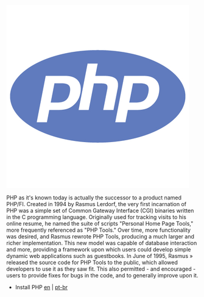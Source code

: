 ![PHP!](php-logo.jpg)

PHP as it's known today is actually the successor to a product named PHP/FI. Created in 1994 by Rasmus Lerdorf, the very first incarnation of PHP was a simple set of Common Gateway Interface (CGI) binaries written in the C programming language. Originally used for tracking visits to his online resume, he named the suite of scripts "Personal Home Page Tools," more frequently referenced as "PHP Tools." Over time, more functionality was desired, and Rasmus rewrote PHP Tools, producing a much larger and richer implementation. This new model was capable of database interaction and more, providing a framework upon which users could develop simple dynamic web applications such as guestbooks. In June of 1995, Rasmus » released the source code for PHP Tools to the public, which allowed developers to use it as they saw fit. This also permitted - and encouraged - users to provide fixes for bugs in the code, and to generally improve upon it.

- Install PHP [en](contents/en/install.md) | [pt-br](contents/pt_br/install.md)
